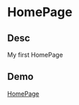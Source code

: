 # HomePage

## Desc
My first HomePage


## Demo
[HomePage](https://wini2248.github.io/first-homepage/)
